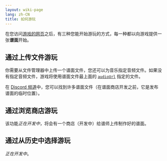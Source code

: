 ```yaml
---
layout: wiki-page
lang: zh-CN
title: 如何游玩
---
```


在您访问[游戏的网页](https://ulysseszh.github.io/rpg/dododo/)之后，有三种您能开始游玩的方式，每一种都以向游戏提供一张**谱面**开始。

## 通过上传文件游玩
你需要从文件管理器中上传一个谱面文件，您还可以为音乐指定音频文件。如果没有指定音频文件，游戏将使用谱面文件最上面的 [`audioUrl`](beatmap-spec-zh-cn#audioUrl) 指定的文件。

在 [Discord 频道](https://discord.com/channels/977458815794552842/977481204536311838)中，您可以找到许多谱面文件（在谱面商店开发之前，它是发布谱面的临时位置）。

## 通过浏览商店游玩
该功能*正在开发中*，将会有一个商店（开发中）给谱师上传制作好的谱面。

## 通过从历史中选择游玩
*正在开发中*。
